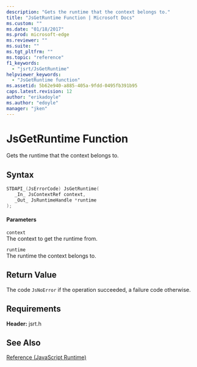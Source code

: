 ```yaml
---
description: "Gets the runtime that the context belongs to."
title: "JsGetRuntime Function | Microsoft Docs"
ms.custom: ""
ms.date: "01/18/2017"
ms.prod: microsoft-edge
ms.reviewer: ""
ms.suite: ""
ms.tgt_pltfrm: ""
ms.topic: "reference"
f1_keywords: 
  - "jsrt/JsGetRuntime"
helpviewer_keywords: 
  - "JsGetRuntime function"
ms.assetid: 5b62e940-a885-405a-9fdd-0495fb391b95
caps.latest.revision: 12
author: "erikadoyle"
ms.author: "edoyle"
manager: "jken"
---
```

# JsGetRuntime Function
Gets the runtime that the context belongs to.  
  
## Syntax  
  
```cpp  
STDAPI_(JsErrorCode) JsGetRuntime(  
   _In_ JsContextRef context,  
   _Out_ JsRuntimeHandle *runtime  
);  
```  
  
#### Parameters  
 `context`  
 The context to get the runtime from.  
  
 `runtime`  
 The runtime the context belongs to.  
  
## Return Value  
 The code `JsNoError` if the operation succeeded, a failure code otherwise.  
  
## Requirements  
 **Header:** jsrt.h  
  
## See Also  
 [Reference (JavaScript Runtime)](../chakra-hosting/reference-javascript-runtime.md)